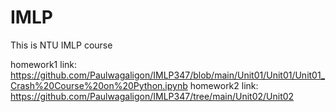# IMLP
This is NTU IMLP course  

homework1 link: https://github.com/Paulwagaligon/IMLP347/blob/main/Unit01/Unit01/Unit01_Crash%20Course%20on%20Python.ipynb
homework2 link: https://github.com/Paulwagaligon/IMLP347/tree/main/Unit02/Unit02
